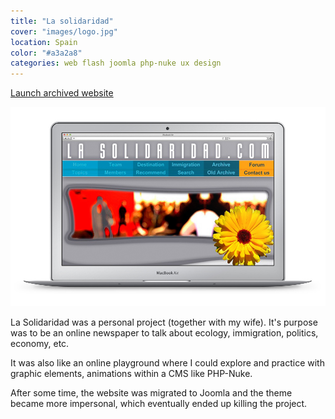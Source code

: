 ```yaml
---
title: "La solidaridad"
cover: "images/logo.jpg"
location: Spain
color: "#a3a2a8"
categories: web flash joomla php-nuke ux design
---
```


<p class="align-center">
<a class="btn" href="http://lasolidaridad.herokuapp.com" target="_blank">Launch archived website</a>
</p>

![](./images/1.jpg)

La Solidaridad was a personal project (together with my wife). It's purpose was to be an online newspaper to talk about ecology, immigration, politics, economy, etc.

It was also like an online playground where I could explore and practice with graphic elements, animations within a CMS like PHP-Nuke.

After some time, the website was migrated to Joomla and the theme became more impersonal, which eventually ended up killing the project.
